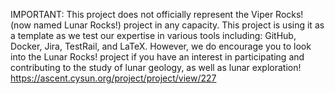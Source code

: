 IMPORTANT: This project does not officially represent the Viper Rocks! (now named Lunar Rocks!) project in any capacity. This project is using it as a template as we test our expertise in various tools including: GitHub, Docker, Jira, TestRail, and LaTeX.
However, we do encourage you to look into the Lunar Rocks! project if you have an interest in participating and contributing to the study of lunar geology, as well as lunar exploration!
https://ascent.cysun.org/project/project/view/227